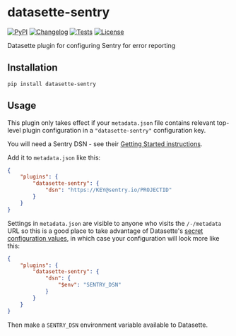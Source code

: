 # datasette-sentry

[![PyPI](https://img.shields.io/pypi/v/datasette-sentry.svg)](https://pypi.org/project/datasette-sentry/)
[![Changelog](https://img.shields.io/github/v/release/simonw/datasette-sentry?include_prereleases&label=changelog)](https://github.com/simonw/datasette-sentry/releases)
[![Tests](https://github.com/simonw/datasette-sentry/workflows/Test/badge.svg)](https://github.com/simonw/datasette-sentry/actions?query=workflow%3ATest)
[![License](https://img.shields.io/badge/license-Apache%202.0-blue.svg)](https://github.com/simonw/datasette-sentry/blob/main/LICENSE)

Datasette plugin for configuring Sentry for error reporting
 
## Installation

    pip install datasette-sentry

## Usage

This plugin only takes effect if your `metadata.json` file contains relevant top-level plugin configuration in a `"datasette-sentry"` configuration key.

You will need a Sentry DSN - see their [Getting Started instructions](https://docs.sentry.io/error-reporting/quickstart/?platform=python).

Add it to `metadata.json` like this:

```json
{
    "plugins": {
        "datasette-sentry": {
            "dsn": "https://KEY@sentry.io/PROJECTID"
        }
    }
}
```
Settings in `metadata.json` are visible to anyone who visits the `/-/metadata` URL so this is a good place to take advantage of Datasette's [secret configuration values](https://datasette.readthedocs.io/en/stable/plugins.html#secret-configuration-values), in which case your configuration will look more like this:
```json
{
    "plugins": {
        "datasette-sentry": {
            "dsn": {
                "$env": "SENTRY_DSN"
            }
        }
    }
}
```
Then make a `SENTRY_DSN` environment variable available to Datasette.
